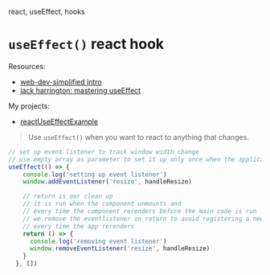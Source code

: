 react, useEffect, hooks

# `useEffect()` react hook

Resources:
- [web-dev-simplified intro](https://www.youtube.com/watch?v=0ZJgIjIuY7U&t=529s)
- [jack harrington: mastering useEffect](https://www.youtube.com/watch?v=dH6i3GurZW8&t=126s)
  

My projects:
- [reactUseEffectExample](https://github.com/w314/reactUseEffectExample)

>Use `useEffect()` when you want to react to anything that changes.

```typescript
// set up event listener to track window width change
// use empty array as parameter to set it up only once when the application mounts
useEffect(() => {
    console.log('setting up event listener')
    window.addEventListener('resize', handleResize)

    // return is our clean up
    // it is run when the component unmounts and 
    // every time the component rerenders before the main code is run
    // we remove the eventlistener on return to avoid registering a new event listener
    // every time the app rerenders
    return () => {
      console.log('removing event listener')
      window.removeEventListener('resize', handleResize)
    }
  }, [])
```
